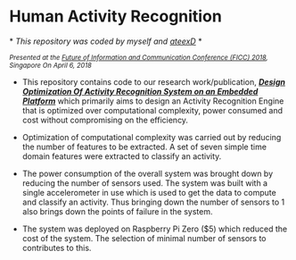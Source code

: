 #   Human Activity Recognition
\* *This repository was coded by myself and [ateexD](https://github.com/ateexD)* \*

<i><small>Presented at the <a href="https://saiconference.com/Conferences/FICC2018">Future of Information and Communication Conference (FICC) 2018</a>, Singapore On April 6, 2018</small></i>

* This repository contains code to our research work/publication, [***Design Optimization Of Activity Recognition System on an Embedded Platform***](https://link.springer.com/chapter/10.1007/978-3-030-03402-3_46) which primarily aims to design an Activity Recognition Engine that is optimized over computational complexity, power consumed and cost without compromising on the efficiency.

* Optimization of computational complexity was carried out by reducing the number of features to be extracted. A set of seven simple time domain features were extracted to classify an activity. 

* The power consumption of the overall system was brought down by reducing the number of sensors used. The system was built with a single accelerometer in use which is used to get the data to compute and classify an activity. Thus bringing down the number of sensors to 1 also brings down the points of failure in the system.

* The system was deployed on Raspberry Pi Zero ($5) which reduced the cost of the system. The selection of minimal number of sensors to contributes to this.



